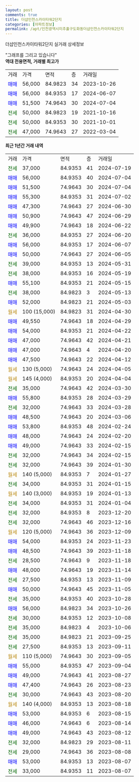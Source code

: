 ```yaml
---
layout: post
comments: true
title: 더샵인천스카이타워2단지
categories: [아파트정보]
permalink: /apt/인천광역시미추홀구도화동더샵인천스카이타워2단지
---
```


더샵인천스카이타워2단지 실거래 상세정보

<script type="text/javascript">
  google.charts.load('current', {'packages':['line', 'corechart']});
  google.charts.setOnLoadCallback(drawChart);

  function drawChart() {
    var data = new google.visualization.DataTable();
    data.addColumn('date', '거래일');
    data.addColumn('number', "매매");
    data.addColumn('number', "전세");
    data.addColumn('number', "전매");

    data.addRows([[new Date(Date.parse("2024-07-19")), null, 37000, null], [new Date(Date.parse("2024-07-04")), 56000, null, null], [new Date(Date.parse("2024-07-04")), 51500, null, null], [new Date(Date.parse("2024-07-02")), 55300, null, null], [new Date(Date.parse("2024-06-30")), 47300, null, null], [new Date(Date.parse("2024-06-29")), 50900, null, null], [new Date(Date.parse("2024-06-22")), 49900, null, null], [new Date(Date.parse("2024-06-20")), null, 36000, null], [new Date(Date.parse("2024-06-07")), 56000, null, null], [new Date(Date.parse("2024-06-05")), 50000, null, null], [new Date(Date.parse("2024-05-31")), null, 39000, null], [new Date(Date.parse("2024-05-19")), null, 38000, null], [new Date(Date.parse("2024-05-15")), 55100, null, null], [new Date(Date.parse("2024-05-13")), null, 38000, null], [new Date(Date.parse("2024-05-03")), 52000, null, null], [new Date(Date.parse("2024-04-30")), null, null, null], [new Date(Date.parse("2024-04-29")), 49550, null, null], [new Date(Date.parse("2024-04-22")), 54000, null, null], [new Date(Date.parse("2024-04-21")), 47000, null, null], [new Date(Date.parse("2024-04-20")), 47000, null, null], [new Date(Date.parse("2024-04-12")), 47500, null, null], [new Date(Date.parse("2024-04-05")), null, null, null], [new Date(Date.parse("2024-04-04")), null, null, null], [new Date(Date.parse("2024-03-30")), null, 35000, null], [new Date(Date.parse("2024-03-29")), 55800, null, null], [new Date(Date.parse("2024-03-28")), null, 32000, null], [new Date(Date.parse("2024-03-06")), 48500, null, null], [new Date(Date.parse("2024-02-24")), 53800, null, null], [new Date(Date.parse("2024-02-20")), 48000, null, null], [new Date(Date.parse("2024-02-15")), 49000, null, null], [new Date(Date.parse("2024-02-15")), null, 32000, null], [new Date(Date.parse("2024-01-30")), null, 32000, null], [new Date(Date.parse("2024-01-27")), null, null, null], [new Date(Date.parse("2024-01-15")), null, 34000, null], [new Date(Date.parse("2024-01-13")), null, null, null], [new Date(Date.parse("2024-01-04")), null, 34000, null], [new Date(Date.parse("2023-12-20")), null, 32000, null], [new Date(Date.parse("2023-12-16")), null, 32000, null], [new Date(Date.parse("2023-12-09")), null, null, null], [new Date(Date.parse("2023-11-23")), 54000, null, null], [new Date(Date.parse("2023-11-18")), 48500, null, null], [new Date(Date.parse("2023-11-18")), null, 28500, null], [new Date(Date.parse("2023-11-14")), 48000, null, null], [new Date(Date.parse("2023-11-09")), null, 27500, null], [new Date(Date.parse("2023-11-05")), 50000, null, null], [new Date(Date.parse("2023-10-28")), null, 35000, null], [new Date(Date.parse("2023-10-26")), 56000, null, null], [new Date(Date.parse("2023-10-08")), null, 30000, null], [new Date(Date.parse("2023-10-06")), null, 35000, null], [new Date(Date.parse("2023-09-25")), null, 35000, null], [new Date(Date.parse("2023-09-11")), null, 27500, null], [new Date(Date.parse("2023-09-05")), null, null, null], [new Date(Date.parse("2023-09-04")), 55000, null, null], [new Date(Date.parse("2023-08-27")), 49000, null, null], [new Date(Date.parse("2023-08-23")), 47400, null, null], [new Date(Date.parse("2023-08-20")), null, 30000, null], [new Date(Date.parse("2023-08-18")), null, null, null], [new Date(Date.parse("2023-08-15")), 53000, null, null], [new Date(Date.parse("2023-08-14")), 46000, null, null], [new Date(Date.parse("2023-08-12")), 49000, null, null], [new Date(Date.parse("2023-08-11")), null, 32000, null], [new Date(Date.parse("2023-08-08")), null, 29000, null], [new Date(Date.parse("2023-08-07")), 53000, null, null], [new Date(Date.parse("2023-08-07")), null, 33000, null]]);

    var options = {
      hAxis: {
        format: 'yyyy/MM/dd'
      },    
      lineWidth: 0,
      pointsVisible: true,    
      title: '최근 1년간 유형별 실거래가 분포',
      legend: { position: 'bottom' }
    };

    var formatter = new google.visualization.NumberFormat({pattern:'###,###'} );
    formatter.format(data, 1);
    formatter.format(data, 2);
    
    setTimeout(function() {
        var chart = new google.visualization.LineChart(document.getElementById('columnchart_material'));
        chart.draw(data, (options));
        document.getElementById('loading').style.display = 'none';
    }, 200);
  }
</script>


<div id="loading" style="z-index:20; display: block; margin-left: 0px">"그래프를 그리고 있습니다"</div>
<div id="columnchart_material" style="width: 95%; margin-left: 0px; display: block"></div>
<!-- contents start -->
<b>역대 전용면적, 거래별 최고가</b>
<table class="sortable">
    <tr>
      <td>거래</td>
      <td>가격</td>
      <td>면적</td>
      <td>층</td>
      <td>거래일</td>
    </tr>
        <tr>
          <td><a style="color: blue">매매</a></td>
          <td>56,000</td>
          <td>84.9823</td>
          <td>34</td>
          <td>2023-10-26</td>
        </tr>            <tr>
          <td><a style="color: blue">매매</a></td>
          <td>56,000</td>
          <td>84.9353</td>
          <td>17</td>
          <td>2024-06-07</td>
        </tr>            <tr>
          <td><a style="color: blue">매매</a></td>
          <td>51,500</td>
          <td>74.9643</td>
          <td>30</td>
          <td>2024-07-04</td>
        </tr>        
        <tr>
              <td><a style="color: darkgreen">전세</a></td>
              <td>50,000</td>
              <td>84.9823</td>
              <td>19</td>
              <td>2021-10-16</td>
            </tr>            <tr>
              <td><a style="color: darkgreen">전세</a></td>
              <td>50,000</td>
              <td>84.9353</td>
              <td>30</td>
              <td>2021-10-01</td>
            </tr>            <tr>
              <td><a style="color: darkgreen">전세</a></td>
              <td>47,000</td>
              <td>74.9643</td>
              <td>27</td>
              <td>2022-03-04</td>
            </tr>        
    
</table>

<b>최근 1년간 거래 내역</b>

<table class="sortable">
    <tr>
      <td>거래</td>
      <td>가격</td>
      <td>면적</td>
      <td>층</td>
      <td>거래일</td>
    </tr>
    <tr>
      <td><a style="color: darkgreen">전세</a></td>
      <td>37,000</td>
      <td>84.9353</td>
      <td>41</td>
      <td>2024-07-19</td>
    </tr>          <tr>
      <td><a style="color: blue">매매</a></td>
      <td>56,000</td>
      <td>84.9353</td>
      <td>40</td>
      <td>2024-07-04</td>
    </tr>          <tr>
      <td><a style="color: blue">매매</a></td>
      <td>51,500</td>
      <td>74.9643</td>
      <td>30</td>
      <td>2024-07-04</td>
    </tr>          <tr>
      <td><a style="color: blue">매매</a></td>
      <td>55,300</td>
      <td>84.9353</td>
      <td>31</td>
      <td>2024-07-02</td>
    </tr>          <tr>
      <td><a style="color: blue">매매</a></td>
      <td>47,300</td>
      <td>74.9643</td>
      <td>27</td>
      <td>2024-06-30</td>
    </tr>          <tr>
      <td><a style="color: blue">매매</a></td>
      <td>50,900</td>
      <td>74.9643</td>
      <td>47</td>
      <td>2024-06-29</td>
    </tr>          <tr>
      <td><a style="color: blue">매매</a></td>
      <td>49,900</td>
      <td>74.9643</td>
      <td>18</td>
      <td>2024-06-22</td>
    </tr>          <tr>
      <td><a style="color: darkgreen">전세</a></td>
      <td>36,000</td>
      <td>84.9353</td>
      <td>27</td>
      <td>2024-06-20</td>
    </tr>          <tr>
      <td><a style="color: blue">매매</a></td>
      <td>56,000</td>
      <td>84.9353</td>
      <td>17</td>
      <td>2024-06-07</td>
    </tr>          <tr>
      <td><a style="color: blue">매매</a></td>
      <td>50,000</td>
      <td>74.9643</td>
      <td>27</td>
      <td>2024-06-05</td>
    </tr>          <tr>
      <td><a style="color: darkgreen">전세</a></td>
      <td>39,000</td>
      <td>84.9353</td>
      <td>13</td>
      <td>2024-05-31</td>
    </tr>          <tr>
      <td><a style="color: darkgreen">전세</a></td>
      <td>38,000</td>
      <td>84.9353</td>
      <td>16</td>
      <td>2024-05-19</td>
    </tr>          <tr>
      <td><a style="color: blue">매매</a></td>
      <td>55,100</td>
      <td>84.9353</td>
      <td>21</td>
      <td>2024-05-15</td>
    </tr>          <tr>
      <td><a style="color: darkgreen">전세</a></td>
      <td>38,000</td>
      <td>84.9823</td>
      <td>3</td>
      <td>2024-05-13</td>
    </tr>          <tr>
      <td><a style="color: blue">매매</a></td>
      <td>52,000</td>
      <td>84.9823</td>
      <td>21</td>
      <td>2024-05-03</td>
    </tr>          <tr>
      <td><a style="color: darkgoldenrod">월세</a></td>
      <td>100 (15,000)</td>
      <td>84.9823</td>
      <td>31</td>
      <td>2024-04-30</td>
    </tr>          <tr>
      <td><a style="color: blue">매매</a></td>
      <td>49,550</td>
      <td>74.9643</td>
      <td>18</td>
      <td>2024-04-29</td>
    </tr>          <tr>
      <td><a style="color: blue">매매</a></td>
      <td>54,000</td>
      <td>84.9353</td>
      <td>21</td>
      <td>2024-04-22</td>
    </tr>          <tr>
      <td><a style="color: blue">매매</a></td>
      <td>47,000</td>
      <td>74.9643</td>
      <td>42</td>
      <td>2024-04-21</td>
    </tr>          <tr>
      <td><a style="color: blue">매매</a></td>
      <td>47,000</td>
      <td>74.9643</td>
      <td>4</td>
      <td>2024-04-20</td>
    </tr>          <tr>
      <td><a style="color: blue">매매</a></td>
      <td>47,500</td>
      <td>74.9643</td>
      <td>22</td>
      <td>2024-04-12</td>
    </tr>          <tr>
      <td><a style="color: darkgoldenrod">월세</a></td>
      <td>130 (5,000)</td>
      <td>74.9643</td>
      <td>24</td>
      <td>2024-04-05</td>
    </tr>          <tr>
      <td><a style="color: darkgoldenrod">월세</a></td>
      <td>145 (4,000)</td>
      <td>84.9353</td>
      <td>20</td>
      <td>2024-04-04</td>
    </tr>          <tr>
      <td><a style="color: darkgreen">전세</a></td>
      <td>35,000</td>
      <td>74.9643</td>
      <td>42</td>
      <td>2024-03-30</td>
    </tr>          <tr>
      <td><a style="color: blue">매매</a></td>
      <td>55,800</td>
      <td>84.9353</td>
      <td>28</td>
      <td>2024-03-29</td>
    </tr>          <tr>
      <td><a style="color: darkgreen">전세</a></td>
      <td>32,000</td>
      <td>74.9643</td>
      <td>33</td>
      <td>2024-03-28</td>
    </tr>          <tr>
      <td><a style="color: blue">매매</a></td>
      <td>48,500</td>
      <td>74.9643</td>
      <td>20</td>
      <td>2024-03-06</td>
    </tr>          <tr>
      <td><a style="color: blue">매매</a></td>
      <td>53,800</td>
      <td>84.9353</td>
      <td>48</td>
      <td>2024-02-24</td>
    </tr>          <tr>
      <td><a style="color: blue">매매</a></td>
      <td>48,000</td>
      <td>74.9643</td>
      <td>24</td>
      <td>2024-02-20</td>
    </tr>          <tr>
      <td><a style="color: blue">매매</a></td>
      <td>49,000</td>
      <td>74.9643</td>
      <td>33</td>
      <td>2024-02-15</td>
    </tr>          <tr>
      <td><a style="color: darkgreen">전세</a></td>
      <td>32,000</td>
      <td>74.9643</td>
      <td>34</td>
      <td>2024-02-15</td>
    </tr>          <tr>
      <td><a style="color: darkgreen">전세</a></td>
      <td>32,000</td>
      <td>74.9643</td>
      <td>39</td>
      <td>2024-01-30</td>
    </tr>          <tr>
      <td><a style="color: darkgoldenrod">월세</a></td>
      <td>140 (5,000)</td>
      <td>84.9353</td>
      <td>7</td>
      <td>2024-01-27</td>
    </tr>          <tr>
      <td><a style="color: darkgreen">전세</a></td>
      <td>34,000</td>
      <td>84.9353</td>
      <td>31</td>
      <td>2024-01-15</td>
    </tr>          <tr>
      <td><a style="color: darkgoldenrod">월세</a></td>
      <td>140 (3,000)</td>
      <td>84.9353</td>
      <td>19</td>
      <td>2024-01-13</td>
    </tr>          <tr>
      <td><a style="color: darkgreen">전세</a></td>
      <td>34,000</td>
      <td>84.9353</td>
      <td>31</td>
      <td>2024-01-04</td>
    </tr>          <tr>
      <td><a style="color: darkgreen">전세</a></td>
      <td>32,000</td>
      <td>84.9353</td>
      <td>8</td>
      <td>2023-12-20</td>
    </tr>          <tr>
      <td><a style="color: darkgreen">전세</a></td>
      <td>32,000</td>
      <td>74.9643</td>
      <td>46</td>
      <td>2023-12-16</td>
    </tr>          <tr>
      <td><a style="color: darkgoldenrod">월세</a></td>
      <td>120 (5,000)</td>
      <td>74.9643</td>
      <td>36</td>
      <td>2023-12-09</td>
    </tr>          <tr>
      <td><a style="color: blue">매매</a></td>
      <td>54,000</td>
      <td>84.9353</td>
      <td>24</td>
      <td>2023-11-23</td>
    </tr>          <tr>
      <td><a style="color: blue">매매</a></td>
      <td>48,500</td>
      <td>74.9643</td>
      <td>39</td>
      <td>2023-11-18</td>
    </tr>          <tr>
      <td><a style="color: darkgreen">전세</a></td>
      <td>28,500</td>
      <td>74.9643</td>
      <td>9</td>
      <td>2023-11-18</td>
    </tr>          <tr>
      <td><a style="color: blue">매매</a></td>
      <td>48,000</td>
      <td>74.9643</td>
      <td>19</td>
      <td>2023-11-14</td>
    </tr>          <tr>
      <td><a style="color: darkgreen">전세</a></td>
      <td>27,500</td>
      <td>84.9353</td>
      <td>13</td>
      <td>2023-11-09</td>
    </tr>          <tr>
      <td><a style="color: blue">매매</a></td>
      <td>50,000</td>
      <td>74.9643</td>
      <td>45</td>
      <td>2023-11-05</td>
    </tr>          <tr>
      <td><a style="color: darkgreen">전세</a></td>
      <td>35,000</td>
      <td>84.9353</td>
      <td>40</td>
      <td>2023-10-28</td>
    </tr>          <tr>
      <td><a style="color: blue">매매</a></td>
      <td>56,000</td>
      <td>84.9823</td>
      <td>34</td>
      <td>2023-10-26</td>
    </tr>          <tr>
      <td><a style="color: darkgreen">전세</a></td>
      <td>30,000</td>
      <td>84.9353</td>
      <td>12</td>
      <td>2023-10-08</td>
    </tr>          <tr>
      <td><a style="color: darkgreen">전세</a></td>
      <td>35,000</td>
      <td>84.9823</td>
      <td>4</td>
      <td>2023-10-06</td>
    </tr>          <tr>
      <td><a style="color: darkgreen">전세</a></td>
      <td>35,000</td>
      <td>84.9823</td>
      <td>21</td>
      <td>2023-09-25</td>
    </tr>          <tr>
      <td><a style="color: darkgreen">전세</a></td>
      <td>27,500</td>
      <td>84.9353</td>
      <td>13</td>
      <td>2023-09-11</td>
    </tr>          <tr>
      <td><a style="color: darkgoldenrod">월세</a></td>
      <td>110 (5,000)</td>
      <td>74.9643</td>
      <td>30</td>
      <td>2023-09-05</td>
    </tr>          <tr>
      <td><a style="color: blue">매매</a></td>
      <td>55,000</td>
      <td>84.9353</td>
      <td>47</td>
      <td>2023-09-04</td>
    </tr>          <tr>
      <td><a style="color: blue">매매</a></td>
      <td>49,000</td>
      <td>74.9643</td>
      <td>41</td>
      <td>2023-08-27</td>
    </tr>          <tr>
      <td><a style="color: blue">매매</a></td>
      <td>47,400</td>
      <td>74.9643</td>
      <td>26</td>
      <td>2023-08-23</td>
    </tr>          <tr>
      <td><a style="color: darkgreen">전세</a></td>
      <td>30,000</td>
      <td>74.9643</td>
      <td>43</td>
      <td>2023-08-20</td>
    </tr>          <tr>
      <td><a style="color: darkgoldenrod">월세</a></td>
      <td>140 (4,000)</td>
      <td>84.9353</td>
      <td>13</td>
      <td>2023-08-18</td>
    </tr>          <tr>
      <td><a style="color: blue">매매</a></td>
      <td>53,000</td>
      <td>84.9353</td>
      <td>6</td>
      <td>2023-08-15</td>
    </tr>          <tr>
      <td><a style="color: blue">매매</a></td>
      <td>46,000</td>
      <td>74.9643</td>
      <td>6</td>
      <td>2023-08-14</td>
    </tr>          <tr>
      <td><a style="color: blue">매매</a></td>
      <td>49,000</td>
      <td>74.9643</td>
      <td>43</td>
      <td>2023-08-12</td>
    </tr>          <tr>
      <td><a style="color: darkgreen">전세</a></td>
      <td>32,000</td>
      <td>84.9823</td>
      <td>29</td>
      <td>2023-08-11</td>
    </tr>          <tr>
      <td><a style="color: darkgreen">전세</a></td>
      <td>29,000</td>
      <td>74.9643</td>
      <td>36</td>
      <td>2023-08-08</td>
    </tr>          <tr>
      <td><a style="color: blue">매매</a></td>
      <td>53,000</td>
      <td>84.9353</td>
      <td>13</td>
      <td>2023-08-07</td>
    </tr>          <tr>
      <td><a style="color: darkgreen">전세</a></td>
      <td>33,000</td>
      <td>84.9353</td>
      <td>11</td>
      <td>2023-08-07</td>
    </tr>      </table>
<!-- contents end -->    

